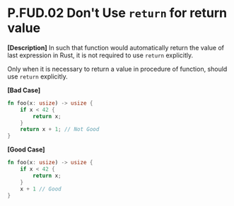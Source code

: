 # P.FUD.02 Don't Use `return` for return value

**[Description]**
In such that function would automatically return the value of last expression in Rust, it is not required to use `return` explicitly.

Only when it is necessary to return a value in procedure of function, should use `return` explicitly.

**[Bad Case]**
```rust
fn foo(x: usize) -> usize {
    if x < 42 {
        return x;
    }
    return x + 1; // Not Good
}
```
**[Good Case]**
```rust
fn foo(x: usize) -> usize {
    if x < 42 {
        return x;
    }
    x + 1 // Good
}
```


